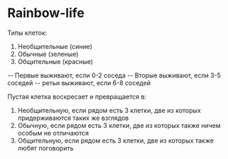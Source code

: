 # Rainbow-life
Типы клеток:
1. Необщительные (синие)
2. Обычные (зеленые)
3. Общительные (красные)

-- Первые выживают, если 0-2 соседа
-- Вторые выживают, если 3-5 соседей 
-- ретьи выживают, если 6-8 соседей 

Пустая клетка воскресает и превращается в:
1. Необщительную, если рядом есть 3 клетки, две из которых придерживаются таких же взглядов 
2. Обычную, если рядом есть 3 клетки, две из которых также ничем особым не отличаются
3. Общительную, если рядом есть 3 клетки, две из которых также любят поговорить 
